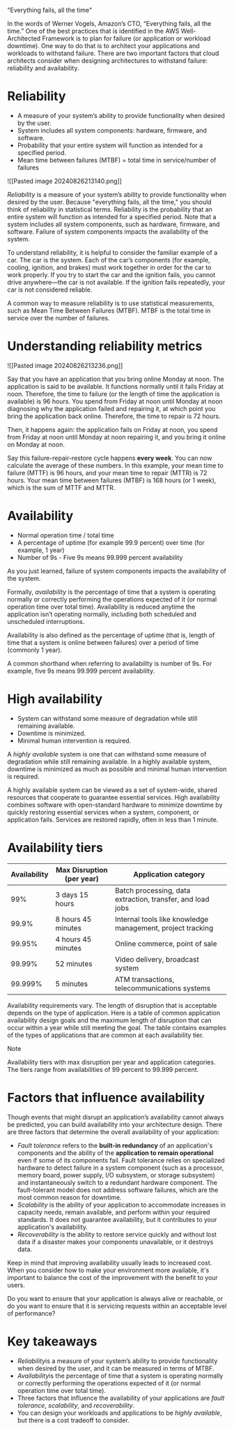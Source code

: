"Everything fails, all the time"

In the words of Werner Vogels, Amazon’s CTO, “Everything fails, all the time.” One of the best practices that is identified in the AWS Well-Architected Framework is to plan for failure (or application or workload downtime). One way to do that is to architect your applications and workloads to withstand failure. There are two important factors that cloud architects consider when designing architectures to withstand failure: reliability and availability.

# Reliability

- A measure of your system’s ability to provide functionality when desired by the user.
- System includes all system components: hardware, firmware, and software.
- Probability that your entire system will function as intended for a specified period.
- Mean time between failures (MTBF) = total time in service/number of failures

![[Pasted image 20240826213140.png]]

_Reliability_ is a measure of your system’s ability to provide functionality when desired by the user. Because "everything fails, all the time," you should think of reliability in statistical terms. Reliability is the probability that an entire system will function as intended for a specified period. Note that a system includes all system components, such as hardware, firmware, and software. Failure of system components impacts the availability of the system.

To understand reliability, it is helpful to consider the familiar example of a car. The car is the system. Each of the car’s components (for example, cooling, ignition, and brakes) must work together in order for the car to work properly. If you try to start the car and the ignition fails, you cannot drive anywhere—the car is not available. If the ignition fails repeatedly, your car is not considered reliable.

A common way to measure reliability is to use statistical measurements, such as Mean Time Between Failures (MTBF). MTBF is the total time in service over the number of failures.

# Understanding reliability metrics

![[Pasted image 20240826213236.png]]

Say that you have an application that you bring online Monday at noon. The application is said to be available. It functions normally until it fails Friday at noon. Therefore, the time to failure (or the length of time the application is available) is 96 hours. You spend from Friday at noon until Monday at noon diagnosing why the application failed and repairing it, at which point you bring the application back online. Therefore, the time to repair is 72 hours.

Then, it happens again: the application fails on Friday at noon, you spend from Friday at noon until Monday at noon repairing it, and you bring it online on Monday at noon.

Say this failure-repair-restore cycle happens **every week**. You can now calculate the average of these numbers. In this example, your mean time to failure (MTTF) is 96 hours, and your mean time to repair (MTTR) is 72 hours. Your mean time between failures (MTBF) is 168 hours (or 1 week), which is the sum of MTTF and MTTR.

# Availability

- Normal operation time / total time
- A percentage of uptime (for example 99.9 percent) over time (for example, 1 year)
- Number of 9s - Five 9s means 99.999 percent availability

As you just learned, failure of system components impacts the availability of the system.

Formally, _availability_ is the percentage of time that a system is operating normally or correctly performing the operations expected of it (or normal operation time over total time). Availability is reduced anytime the application isn’t operating normally, including both scheduled and unscheduled interruptions.

Availability is also defined as the percentage of uptime (that is, length of time that a system is online between failures) over a period of time (commonly 1 year).

A common shorthand when referring to availability is number of 9s. For example, five 9s means 99.999 percent availability.

# High availability

- System can withstand some measure of degradation while still remaining available.
- Downtime is minimized.
- Minimal human intervention is required.

A _highly available_ system is one that can withstand some measure of degradation while still remaining available. In a highly available system, downtime is minimized as much as possible and minimal human intervention is required.

A highly available system can be viewed as a set of system-wide, shared resources that cooperate to guarantee essential services. High availability combines software with open-standard hardware to minimize downtime by quickly restoring essential services when a system, component, or application fails. Services are restored rapidly, often in less than 1 minute.

# Availability tiers

| Availability | Max Disruption (per year) | Application category                                       |
| ------------ | ------------------------- | ---------------------------------------------------------- |
| 99%          | 3 days 15 hours           | Batch processing, data extraction, transfer, and load jobs |
| 99.9%        | 8 hours 45 minutes        | Internal tools like knowledge management, project tracking |
| 99.95%       | 4 hours 45 minutes        | Online commerce, point of sale                             |
| 99.99%       | 52 minutes                | Video delivery, broadcast system                           |
| 99.999%      | 5 minutes                 | ATM transactions, telecommunications systems               |

Availability requirements vary. The length of disruption that is acceptable depends on the type of application. Here is a table of common application availability design goals and the maximum length of disruption that can occur within a year while still meeting the goal. The table contains examples of the types of applications that are common at each availability tier.

> [!NOTE]
> Availability tiers with max disruption per year and application categories. The tiers range from availabilities of 99 percent to 99.999 percent. 

# Factors that influence availability

Though events that might disrupt an application’s availability cannot always be predicted, you can build availability into your architecture design. There are three factors that determine the overall availability of your application:
- *Fault tolerance* refers to the **built-in redundancy** of an application's components and the ability of the **application to remain operational** even if some of its components fail. Fault tolerance relies on specialized hardware to detect failure in a system component (such as a processor, memory board, power supply, I/O subsystem, or storage subsystem) and instantaneously switch to a redundant hardware component. The fault-tolerant model does not address software failures, which are the most common reason for downtime. 
- *Scalability* is the ability of your application to accommodate increases in capacity needs, remain available, and perform within your required standards. It does not guarantee availability, but it contributes to your application's availability.
- *Recoverability* is the ability to restore service quickly and without lost data if a disaster makes your components unavailable, or it destroys data.

Keep in mind that improving availability usually leads to increased cost. When you consider how to make your environment more available, it's important to balance the cost of the improvement with the benefit to your users. 

Do you want to ensure that your application is always alive or reachable, or do you want to ensure that it is servicing requests within an acceptable level of performance?

# Key takeaways

- *Reliability*is a measure of your system’s ability to provide functionality when desired by the user, and it can be measured in terms of MTBF. 
- *Availability*is the percentage of time that a system is operating normally or correctly performing the operations expected of it (or normal operation time over total time).
- Three factors that influence the availability of your applications are *fault tolerance*, *scalability*, and *recoverability*.
- You can design your workloads and applications to be *highly available*, but there is a cost tradeoff to consider.
